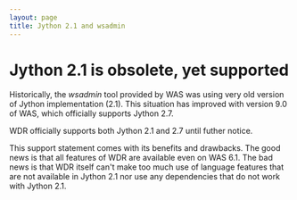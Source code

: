 ```yaml
---
layout: page
title: Jython 2.1 and wsadmin
---
```


# Jython 2.1 is obsolete, yet supported

Historically, the *wsadmin* tool provided by WAS was using very old version of
Jython implementation (2.1). This situation has improved with version 9.0 of WAS,
which officially supports Jython 2.7.

WDR officially supports both Jython 2.1 and 2.7 until futher notice.

This support statement comes with its benefits and drawbacks. The good news is
that all features of WDR are available even on WAS 6.1. The bad news is that
WDR itself can't make too much use of language features that are not available
in Jython 2.1 nor use any dependencies that do not work with Jython 2.1.
